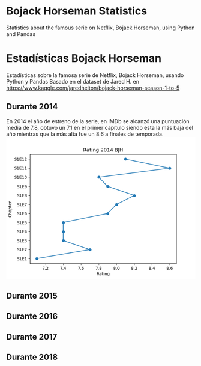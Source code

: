 # Bojack Horseman Statistics
Statistics about the famous serie on Netflix, Bojack Horseman, using Python and Pandas
# Estadísticas Bojack Horseman
Estadísticas sobre la famosa serie de Netflix, Bojack Horseman, usando Python y Pandas
Basado en el dataset de Jared H. en https://www.kaggle.com/jaredhelton/bojack-horseman-season-1-to-5
## Durante 2014  
En 2014 el año de estreno de la serie, en IMDb se alcanzó una puntuación media de 7.8, obtuvo un 7.1 en el primer capítulo siendo esta la más baja del año mientras que la más alta fue un 8.6 a finales de temporada.    
![](https://github.com/BeTheVal/Bojack_Horseman_Statistics/blob/master/rating_2014.png "")  
## Durante 2015
## Durante 2016
## Durante 2017
## Durante 2018
